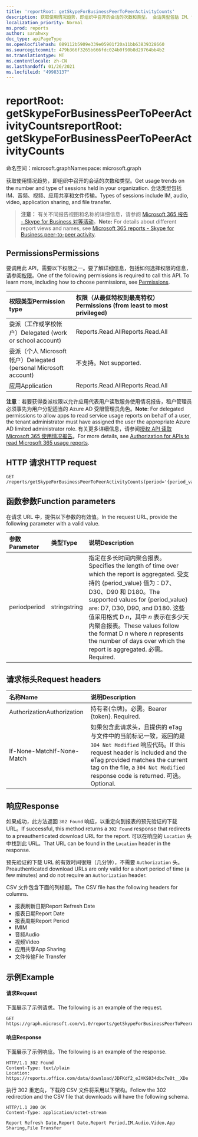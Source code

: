 ```yaml
---
title: 'reportRoot: getSkypeForBusinessPeerToPeerActivityCounts'
description: 获取使用情况趋势，即组织中召开的会话的次数和类型。 会话类型包括 IM、音频、视频、应用共享和文件传输。
localization_priority: Normal
ms.prod: reports
author: sarahwxy
doc_type: apiPageType
ms.openlocfilehash: 089112b5909e339e05901f20a11bb63839328660
ms.sourcegitcommit: 479b366f3265b666fdc024b0f90b8d29764bb4b2
ms.translationtype: MT
ms.contentlocale: zh-CN
ms.lasthandoff: 01/26/2021
ms.locfileid: "49983137"
---
```

# <a name="reportroot-getskypeforbusinesspeertopeeractivitycounts"></a><span data-ttu-id="446a1-104">reportRoot: getSkypeForBusinessPeerToPeerActivityCounts</span><span class="sxs-lookup"><span data-stu-id="446a1-104">reportRoot: getSkypeForBusinessPeerToPeerActivityCounts</span></span>

<span data-ttu-id="446a1-105">命名空间：microsoft.graph</span><span class="sxs-lookup"><span data-stu-id="446a1-105">Namespace: microsoft.graph</span></span>

<span data-ttu-id="446a1-106">获取使用情况趋势，即组织中召开的会话的次数和类型。</span><span class="sxs-lookup"><span data-stu-id="446a1-106">Get usage trends on the number and type of sessions held in your organization.</span></span> <span data-ttu-id="446a1-107">会话类型包括 IM、音频、视频、应用共享和文件传输。</span><span class="sxs-lookup"><span data-stu-id="446a1-107">Types of sessions include IM, audio, video, application sharing, and file transfer.</span></span>

> <span data-ttu-id="446a1-108">**注意：** 有关不同报告视图和名称的详细信息，请参阅 [Microsoft 365 报告 - Skype for Business 对等活动](https://support.office.com/client/Skype-for-Business-Online-peertopeer-activity-d3b2d569-4ee9-44b8-92bf-d518142f0713)。</span><span class="sxs-lookup"><span data-stu-id="446a1-108">**Note:** For details about different report views and names, see [Microsoft 365 reports - Skype for Business peer-to-peer activity](https://support.office.com/client/Skype-for-Business-Online-peertopeer-activity-d3b2d569-4ee9-44b8-92bf-d518142f0713).</span></span>

## <a name="permissions"></a><span data-ttu-id="446a1-109">Permissions</span><span class="sxs-lookup"><span data-stu-id="446a1-109">Permissions</span></span>

<span data-ttu-id="446a1-p103">要调用此 API，需要以下权限之一。要了解详细信息，包括如何选择权限的信息，请参阅[权限](/graph/permissions-reference)。</span><span class="sxs-lookup"><span data-stu-id="446a1-p103">One of the following permissions is required to call this API. To learn more, including how to choose permissions, see [Permissions](/graph/permissions-reference).</span></span>

| <span data-ttu-id="446a1-112">权限类型</span><span class="sxs-lookup"><span data-stu-id="446a1-112">Permission type</span></span>                        | <span data-ttu-id="446a1-113">权限（从最低特权到最高特权）</span><span class="sxs-lookup"><span data-stu-id="446a1-113">Permissions (from least to most privileged)</span></span> |
| :------------------------------------- | :--------------------------------------- |
| <span data-ttu-id="446a1-114">委派（工作或学校帐户）</span><span class="sxs-lookup"><span data-stu-id="446a1-114">Delegated (work or school account)</span></span>     | <span data-ttu-id="446a1-115">Reports.Read.All</span><span class="sxs-lookup"><span data-stu-id="446a1-115">Reports.Read.All</span></span>                         |
| <span data-ttu-id="446a1-116">委派（个人 Microsoft 帐户）</span><span class="sxs-lookup"><span data-stu-id="446a1-116">Delegated (personal Microsoft account)</span></span> | <span data-ttu-id="446a1-117">不支持。</span><span class="sxs-lookup"><span data-stu-id="446a1-117">Not supported.</span></span>                           |
| <span data-ttu-id="446a1-118">应用</span><span class="sxs-lookup"><span data-stu-id="446a1-118">Application</span></span>                            | <span data-ttu-id="446a1-119">Reports.Read.All</span><span class="sxs-lookup"><span data-stu-id="446a1-119">Reports.Read.All</span></span>                         |

<span data-ttu-id="446a1-120">**注意**：若要获得委派权限以允许应用代表用户读取服务使用情况报告，租户管理员必须事先为用户分配适当的 Azure AD 受限管理员角色。</span><span class="sxs-lookup"><span data-stu-id="446a1-120">**Note**: For delegated permissions to allow apps to read service usage reports on behalf of a user, the tenant administrator must have assigned the user the appropriate Azure AD limited administrator role.</span></span> <span data-ttu-id="446a1-121">有关更多详细信息，请参阅[授权 API 读取 Microsoft 365 使用情况报告](/graph/reportroot-authorization)。</span><span class="sxs-lookup"><span data-stu-id="446a1-121">For more details, see [Authorization for APIs to read Microsoft 365 usage reports](/graph/reportroot-authorization).</span></span>

## <a name="http-request"></a><span data-ttu-id="446a1-122">HTTP 请求</span><span class="sxs-lookup"><span data-stu-id="446a1-122">HTTP request</span></span>


<!-- { "blockType": "ignored" } --> 

```http
GET /reports/getSkypeForBusinessPeerToPeerActivityCounts(period='{period_value}')
```

## <a name="function-parameters"></a><span data-ttu-id="446a1-123">函数参数</span><span class="sxs-lookup"><span data-stu-id="446a1-123">Function parameters</span></span>

<span data-ttu-id="446a1-124">在请求 URL 中，提供以下参数的有效值。</span><span class="sxs-lookup"><span data-stu-id="446a1-124">In the request URL, provide the following parameter with a valid value.</span></span>

| <span data-ttu-id="446a1-125">参数</span><span class="sxs-lookup"><span data-stu-id="446a1-125">Parameter</span></span> | <span data-ttu-id="446a1-126">类型</span><span class="sxs-lookup"><span data-stu-id="446a1-126">Type</span></span>   | <span data-ttu-id="446a1-127">说明</span><span class="sxs-lookup"><span data-stu-id="446a1-127">Description</span></span>                              |
| :-------- | :----- | :--------------------------------------- |
| <span data-ttu-id="446a1-128">period</span><span class="sxs-lookup"><span data-stu-id="446a1-128">period</span></span>    | <span data-ttu-id="446a1-129">string</span><span class="sxs-lookup"><span data-stu-id="446a1-129">string</span></span> | <span data-ttu-id="446a1-130">指定在多长时间内聚合报表。</span><span class="sxs-lookup"><span data-stu-id="446a1-130">Specifies the length of time over which the report is aggregated.</span></span> <span data-ttu-id="446a1-131">受支持的 {period_value} 值为：D7、D30、D90 和 D180。</span><span class="sxs-lookup"><span data-stu-id="446a1-131">The supported values for {period_value} are: D7, D30, D90, and D180.</span></span> <span data-ttu-id="446a1-132">这些值采用格式 D *n*，其中 *n* 表示在多少天内聚合报表。</span><span class="sxs-lookup"><span data-stu-id="446a1-132">These values follow the format D *n* where *n* represents the number of days over which the report is aggregated.</span></span> <span data-ttu-id="446a1-133">必需。</span><span class="sxs-lookup"><span data-stu-id="446a1-133">Required.</span></span> |

## <a name="request-headers"></a><span data-ttu-id="446a1-134">请求标头</span><span class="sxs-lookup"><span data-stu-id="446a1-134">Request headers</span></span>

| <span data-ttu-id="446a1-135">名称</span><span class="sxs-lookup"><span data-stu-id="446a1-135">Name</span></span>          | <span data-ttu-id="446a1-136">说明</span><span class="sxs-lookup"><span data-stu-id="446a1-136">Description</span></span>                              |
| :------------ | :--------------------------------------- |
| <span data-ttu-id="446a1-137">Authorization</span><span class="sxs-lookup"><span data-stu-id="446a1-137">Authorization</span></span> | <span data-ttu-id="446a1-p106">持有者{令牌}。必需。</span><span class="sxs-lookup"><span data-stu-id="446a1-p106">Bearer {token}. Required.</span></span>                |
| <span data-ttu-id="446a1-140">If-None-Match</span><span class="sxs-lookup"><span data-stu-id="446a1-140">If-None-Match</span></span> | <span data-ttu-id="446a1-141">如果包含此请求头，且提供的 eTag 与文件中的当前标记一致，返回的是 `304 Not Modified` 响应代码。</span><span class="sxs-lookup"><span data-stu-id="446a1-141">If this request header is included and the eTag provided matches the current tag on the file, a `304 Not Modified` response code is returned.</span></span> <span data-ttu-id="446a1-142">可选。</span><span class="sxs-lookup"><span data-stu-id="446a1-142">Optional.</span></span> |

## <a name="response"></a><span data-ttu-id="446a1-143">响应</span><span class="sxs-lookup"><span data-stu-id="446a1-143">Response</span></span>

<span data-ttu-id="446a1-144">如果成功，此方法返回 `302 Found` 响应，以重定向到报表的预先验证的下载 URL。</span><span class="sxs-lookup"><span data-stu-id="446a1-144">If successful, this method returns a `302 Found` response that redirects to a preauthenticated download URL for the report.</span></span> <span data-ttu-id="446a1-145">可以在响应的 `Location` 头中找到此 URL。</span><span class="sxs-lookup"><span data-stu-id="446a1-145">That URL can be found in the `Location` header in the response.</span></span>

<span data-ttu-id="446a1-146">预先验证的下载 URL 的有效时间很短（几分钟），不需要 `Authorization` 头。</span><span class="sxs-lookup"><span data-stu-id="446a1-146">Preauthenticated download URLs are only valid for a short period of time (a few minutes) and do not require an `Authorization` header.</span></span>

<span data-ttu-id="446a1-147">CSV 文件包含下面的列标题。</span><span class="sxs-lookup"><span data-stu-id="446a1-147">The CSV file has the following headers for columns.</span></span>

- <span data-ttu-id="446a1-148">报表刷新日期</span><span class="sxs-lookup"><span data-stu-id="446a1-148">Report Refresh Date</span></span>
- <span data-ttu-id="446a1-149">报表日期</span><span class="sxs-lookup"><span data-stu-id="446a1-149">Report Date</span></span>
- <span data-ttu-id="446a1-150">报表周期</span><span class="sxs-lookup"><span data-stu-id="446a1-150">Report Period</span></span>
- <span data-ttu-id="446a1-151">IM</span><span class="sxs-lookup"><span data-stu-id="446a1-151">IM</span></span>
- <span data-ttu-id="446a1-152">音频</span><span class="sxs-lookup"><span data-stu-id="446a1-152">Audio</span></span>
- <span data-ttu-id="446a1-153">视频</span><span class="sxs-lookup"><span data-stu-id="446a1-153">Video</span></span>
- <span data-ttu-id="446a1-154">应用共享</span><span class="sxs-lookup"><span data-stu-id="446a1-154">App Sharing</span></span>
- <span data-ttu-id="446a1-155">文件传输</span><span class="sxs-lookup"><span data-stu-id="446a1-155">File Transfer</span></span>

## <a name="example"></a><span data-ttu-id="446a1-156">示例</span><span class="sxs-lookup"><span data-stu-id="446a1-156">Example</span></span>

#### <a name="request"></a><span data-ttu-id="446a1-157">请求</span><span class="sxs-lookup"><span data-stu-id="446a1-157">Request</span></span>

<span data-ttu-id="446a1-158">下面展示了示例请求。</span><span class="sxs-lookup"><span data-stu-id="446a1-158">The following is an example of the request.</span></span>


<!--{
  "blockType": "ignored",
  "isComposable": true,
  "name": "reportroot_getskypeforbusinesspeertopeeractivitycounts"
}-->

```msgraph-interactive
GET https://graph.microsoft.com/v1.0/reports/getSkypeForBusinessPeerToPeerActivityCounts(period='D7')
```


#### <a name="response"></a><span data-ttu-id="446a1-159">响应</span><span class="sxs-lookup"><span data-stu-id="446a1-159">Response</span></span>

<span data-ttu-id="446a1-160">下面展示了示例响应。</span><span class="sxs-lookup"><span data-stu-id="446a1-160">The following is an example of the response.</span></span>

<!-- {
  "blockType": "response",
  "truncated": true,
  "@odata.type": "microsoft.graph.report"
} -->

```http
HTTP/1.1 302 Found
Content-Type: text/plain
Location: https://reports.office.com/data/download/JDFKdf2_eJXKS034dbc7e0t__XDe
```

<span data-ttu-id="446a1-161">执行 302 重定向，下载的 CSV 文件将采用以下架构。</span><span class="sxs-lookup"><span data-stu-id="446a1-161">Follow the 302 redirection and the CSV file that downloads will have the following schema.</span></span>

<!-- { "blockType": "ignored" } --> 

```http
HTTP/1.1 200 OK
Content-Type: application/octet-stream

Report Refresh Date,Report Date,Report Period,IM,Audio,Video,App Sharing,File Transfer
```
<!-- uuid: 8fcb5dbc-d5aa-4681-8e31-b001d5168d79 
2015-10-25 14:57:30 UTC -->
<!-- {
  "type": "#page.annotation",
  "description": "Example",
  "keywords": "",
  "section": "documentation",
  "tocPath": "",
  "suppressions": [
  ]
}-->

